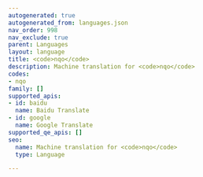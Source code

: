 ```yaml
---
autogenerated: true
autogenerated_from: languages.json
nav_order: 998
nav_exclude: true
parent: Languages
layout: language
title: <code>nqo</code>
description: Machine translation for <code>nqo</code>
codes:
- nqo
family: []
supported_apis:
- id: baidu
  name: Baidu Translate
- id: google
  name: Google Translate
supported_qe_apis: []
seo:
  name: Machine translation for <code>nqo</code>
  type: Language

---
```


